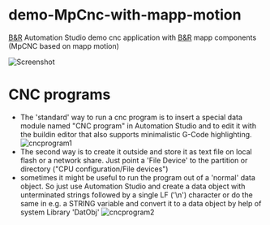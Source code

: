 # demo-MpCnc-with-mapp-motion
[B&amp;R](https://www.br-automation.com) Automation Studio 
demo cnc application with [B&amp;R](https://www.br-automation.com) mapp components (MpCNC based on mapp motion)

![Screenshot](https://github.com/hilch/demo-MpCnc-with-mapp-motion-/tree/master/doc/screenshot.PNG)

# CNC programs
- The 'standard' way to run a cnc program is to insert a special data module named "CNC program" in Automation Studio and to edit it with the buildin editor that also supports minimalistic G-Code highlighting.
![cncprogram1](https://github.com/hilch/demo-MpCnc-with-mapp-motion-/tree/master/doc/cncprogram1.png)
- The second way is to create it outside and store it as text file on local flash or a network share. Just point a 'File Device' to the partition or directory ("CPU configuration/File devices")
- sometimes it might be useful to run the program out of a 'normal' data object. So just use Automation Studio and create a data object with unterminated strings followed by a single LF ('\n') character or do the same in e.g. a STRING variable and convert it to a data object by help of system Library 'DatObj'
![cncprogram2](https://github.com/hilch/demo-MpCnc-with-mapp-motion-/tree/master/doc/cncprogram2.png)


